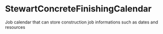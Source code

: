 # StewartConcreteFinishingCalendar
Job calendar that can store construction job informations such as dates and resources
